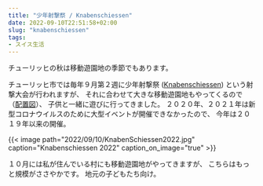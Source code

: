 ```yaml
---
title: "少年射撃祭 / Knabenschiessen"
date: 2022-09-10T22:51:58+02:00
slug: "knabenschiessen"
tags:
- スイス生活
---
```

チューリッヒの秋は移動遊園地の季節でもあります。

チューリッヒ市では毎年９月第２週に少年射撃祭 ([Knabenschiessen](https://www.knabenschiessen.ch/)) という射撃大会が行われますが、
それに合わせて大きな移動遊園地もやってくるので（[配置図](https://www.knabenschiessen.ch/festanlass/situationsplan)）、
子供と一緒に遊びに行ってきました。
２０２０年、２０２１年は新型コロナウイルスのために大型イベントが開催できなかったので、
今年は２０１９年以来の開催。

{{< image
    path="2022/09/10/KnabenSchiessen2022.jpg"
    caption="Knabenschiessen 2022"
    caption_on_image="true" >}}

１０月には私が住んでいる村にも移動遊園地がやってきますが、
こちらはもっと規模がささやかです。
地元の子どもたち向け。
